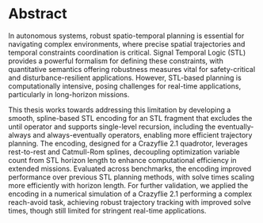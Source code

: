 <h1 align="Robust STL Planning Through Interpolating Splines</h1>

## Abstract

In autonomous systems, robust spatio-temporal planning is essential for navigating complex environments, where precise spatial trajectories and temporal constraints coordination is critical. Signal Temporal Logic (STL) provides a powerful formalism for defining these constraints, with quantitative semantics offering robustness measures vital for safety-critical and disturbance-resilient applications. However, STL-based planning is computationally intensive, posing challenges for real-time applications, particularly in long-horizon missions.

This thesis works towards addressing this limitation by developing a smooth, spline-based STL encoding for an STL fragment that excludes the until operator and supports single-level recursion, including the eventually-always and always-eventually operators, enabling more efficient trajectory planning. The encoding, designed for a Crazyflie 2.1 quadrotor, leverages rest-to-rest and Catmull-Rom splines, decoupling optimization variable count from STL horizon length to enhance computational efficiency in extended missions. Evaluated across benchmarks, the encoding improved performance over previous STL planning methods, with solve times scaling more efficiently with horizon length. For further validation, we applied the encoding in a numerical simulation of a Crazyflie 2.1 performing a complex reach-avoid task, achieving robust trajectory tracking with improved solve times, though still limited for stringent real-time applications.

